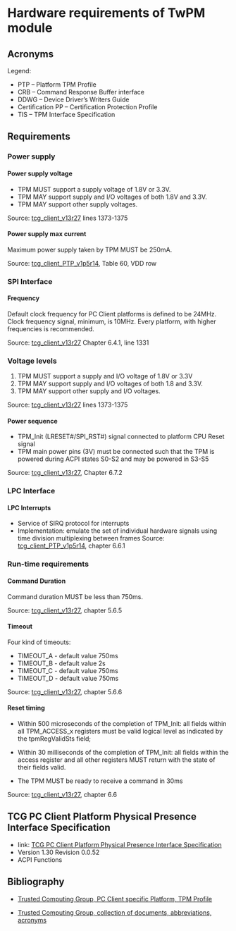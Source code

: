# Hardware requirements of TwPM module

[tcg_client_v13r27]:<https://trustedcomputinggroup.org/wp-content/uploads/TCG_PCClientTPMInterfaceSpecification_TIS__1-3_27_03212013.pdf>
[tcg_client_PTP_v1p5r14]:<https://trustedcomputinggroup.org/wp-content/uploads/PC-Client-Specific-Platform-TPM-Profile-for-TPM-2p0-v1p05p_r14_pub.pdf>

## Acronyms

Legend:

* PTP – Platform TPM Profile
* CRB – Command Response Buffer interface
* DDWG – Device Driver’s Writers Guide
* Certification PP – Certification Protection Profile
* TIS – TPM Interface Specification

## Requirements

### Power supply

#### Power supply voltage

* TPM MUST support a supply voltage of 1.8V or 3.3V.
* TPM MAY support supply and I/O voltages of both 1.8V and 3.3V.
* TPM MAY support other supply voltages.

Source: [tcg_client_v13r27] lines 1373-1375

#### Power supply max current

Maximum power supply taken by TPM MUST be 250mA.

Source: [tcg_client_PTP_v1p5r14], Table 60, VDD row

### SPI Interface

#### Frequency

Default clock frequency for PC Client platforms is defined to be 24MHz.
Clock frequency signal, minimum, is 10MHz.
Every platform, with higher frequencies is recommended.

Source: [tcg_client_v13r27] Chapter 6.4.1, line 1331

### Voltage levels

1. TPM MUST support a supply and I/O voltage of 1.8V or 3.3V
1. TPM MAY support supply and I/O voltages of both 1.8 and 3.3V.
1. TPM MAY support other supply and I/O voltages.

Source: [tcg_client_v13r27] lines 1373-1375

#### Power sequence

* TPM_Init (LRESET#/SPI_RST#) signal connected to platform CPU Reset signal
* TPM main power pins (3V) must be connected such that the TPM is powered
  during ACPI states S0-S2 and may be powered in S3-S5

Source: [tcg_client_v13r27], Chapter 6.7.2

### LPC Interface

#### LPC Interrupts

* Service of SIRQ protocol for interrupts
* Implementation: emulate the set of individual hardware signals using time
division multiplexing between frames
Source: [tcg_client_PTP_v1p5r14], chapter 6.6.1

### Run-time requirements

#### Command Duration

Command duration MUST be less than 750ms.

Source: [tcg_client_v13r27], chapter 5.6.5

#### Timeout

Four kind of timeouts:

* TIMEOUT_A - default value 750ms
* TIMEOUT_B - default value 2s
* TIMEOUT_C - default value 750ms
* TIMEOUT_D - default value 750ms

Source: [tcg_client_v13r27], chapter 5.6.6

#### Reset timing

* Within 500 microseconds of the completion of TPM_Init:
 all fields within all TPM_ACCESS_x registers must be valid logical level
 as indicated by the tpmRegValidSts field;

* Within 30 milliseconds of the completion of TPM_Init:
  all fields within the access register and all other registers MUST return
  with the state of their fields valid.

* The TPM MUST be ready to receive a command in 30ms

Source: [tcg_client_v13r27], chapter 6.6

## TCG PC Client Platform Physical Presence Interface Specification

* link: [TCG PC Client Platform Physical Presence Interface Specification](https://trustedcomputinggroup.org/wp-content/uploads/Physical-Presence-Interface_1-30_0-52.pdf)
* Version 1.30 Revision 0.0.52
* ACPI Functions

## Bibliography

* [Trusted Computing Group, PC Client specific Platform, TPM Profile](https://trustedcomputinggroup.org/wp-content/uploads/PC-Client-Specific-Platform-TPM-Profile-for-TPM-2p0-v1p05p_r14_pub.pdf)

* [Trusted Computing Group, collection of documents, abbreviations, acronyms](https://trustedcomputinggroup.org/work-groups/pc-client/)
